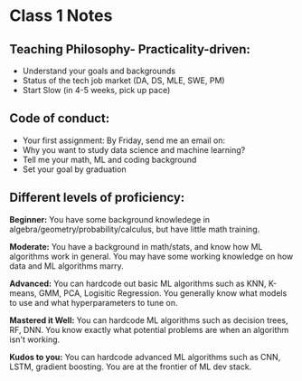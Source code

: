 # Class 1 Notes

## Teaching Philosophy- Practicality-driven:
- Understand your goals and backgrounds
- Status of the tech job market (DA, DS, MLE, SWE, PM)
- Start Slow (in 4-5 weeks, pick up pace)

## Code of conduct:
- Your first assignment: By Friday, send me an email on:
- Why you want to study data science and machine learning?
- Tell me your math, ML and coding background
- Set your goal by graduation

## Different levels of proficiency:
**Beginner:** You have some background knowledege in algebra/geometry/probability/calculus, but have little math training.  

**Moderate:** You have a background in math/stats, and know how ML algorithms work in general. You may have some working knowledge on how data and ML algorithms marry.  

**Advanced:** You can hardcode out basic ML algorithms such as KNN, K-means, GMM, PCA, Logisitic Regression. You generally know what models to use and what hyperparameters to tune on.  

**Mastered it Well:** You can hardcode ML algorithms such as decision trees, RF, DNN. You know exactly what potential problems are when an algorithm isn't working.  

**Kudos to you:** You can hardcode advanced ML algorithms such as CNN, LSTM, gradient boosting. You are at the frontier of ML dev stack.   
